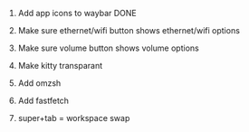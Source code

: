 1. Add app icons to waybar  DONE
2. Make sure ethernet/wifi button shows ethernet/wifi options
3. Make sure volume button shows volume options

4. Make kitty transparant
5. Add omzsh
6. Add fastfetch
7. super+tab = workspace swap

